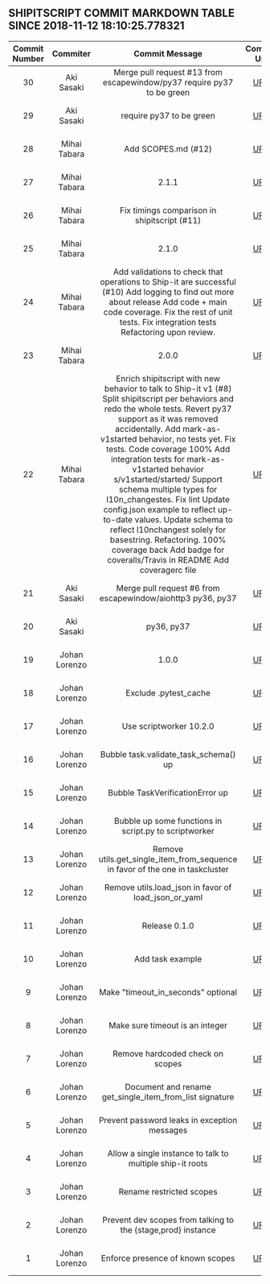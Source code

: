## SHIPITSCRIPT COMMIT MARKDOWN TABLE SINCE 2018-11-12 18:10:25.778321

| Commit Number | Commiter | Commit Message | Commit Url | Date | 
|:---:|:----:|:----------------------------------:|:------:|:----:| 
|30|Aki Sasaki|Merge pull request #13 from escapewindow/py37  require py37 to be green|[URL](https://api.github.com/repos/mozilla-releng/shipitscript/commits/7edf12f6d68375ea9d0d847ee784a197490665a4)|2018-07-27 23:05:59 
|29|Aki Sasaki|require py37 to be green|[URL](https://api.github.com/repos/mozilla-releng/shipitscript/commits/603525b424c44e87f3958578f4b20ac12b62d33c)|2018-07-27 22:47:35 
|28|Mihai Tabara|Add SCOPES.md (#12)|[URL](https://api.github.com/repos/mozilla-releng/shipitscript/commits/8522dd18645e6809ecf4a1802b6e383ac4bfded5)|2018-07-12 15:28:23 
|27|Mihai Tabara|2.1.1|[URL](https://api.github.com/repos/mozilla-releng/shipitscript/commits/e2051ad7d5e30cbabbfdd953894abfc5518e4e37)|2018-07-02 18:52:51 
|26|Mihai Tabara|Fix timings comparison in shipitscript (#11)|[URL](https://api.github.com/repos/mozilla-releng/shipitscript/commits/baefe18bdd070d3f7d6eafb08be0f1b25528be57)|2018-07-02 18:49:00 
|25|Mihai Tabara|2.1.0|[URL](https://api.github.com/repos/mozilla-releng/shipitscript/commits/890bb8af933befe2c7daad69a2074c066b6d031a)|2018-07-02 15:03:27 
|24|Mihai Tabara|Add validations to check that operations to Ship-it are successful (#10)    Add logging to find out more about release      Add code + main code coverage.      Fix the rest of unit tests.      Fix integration tests      Refactoring upon review.|[URL](https://api.github.com/repos/mozilla-releng/shipitscript/commits/5161e253582e43402420d51727e21faf116defad)|2018-07-02 14:59:51 
|23|Mihai Tabara|2.0.0|[URL](https://api.github.com/repos/mozilla-releng/shipitscript/commits/ebf86e9a55865e2e5c8e473bc94e13e659809999)|2018-06-28 18:29:56 
|22|Mihai Tabara|Enrich shipitscript with new behavior to talk to Ship-it v1 (#8)    Split shipitscript per behaviors and redo the whole tests.      Revert py37 support as it was removed accidentally.      Add mark-as-v1started behavior, no tests yet.      Fix tests. Code coverage 100%      Add integration tests for mark-as-v1started behavior      s/v1started/started/      Support schema multiple types for l10n_changestes. Fix lint      Update config.json example to reflect up-to-date values.      Update schema to reflect l10nchangest solely for basestring.      Refactoring. 100% coverage back      Add badge for coveralls/Travis in README      Add coveragerc file|[URL](https://api.github.com/repos/mozilla-releng/shipitscript/commits/f6355dc3ac8591f31b80c57f6371fcbc63404460)|2018-06-28 18:25:12 
|21|Aki Sasaki|Merge pull request #6 from escapewindow/aiohttp3  py36, py37|[URL](https://api.github.com/repos/mozilla-releng/shipitscript/commits/d480987528e74f232a3252290f65906f86f506f7)|2018-05-15 19:51:10 
|20|Aki Sasaki|py36, py37|[URL](https://api.github.com/repos/mozilla-releng/shipitscript/commits/f610dda2eda08fb3f01d52bd82a085577ff52d0b)|2018-05-15 19:18:06 
|19|Johan Lorenzo|1.0.0|[URL](https://api.github.com/repos/mozilla-releng/shipitscript/commits/b1a1b64d06fef59a5231bc316caabb105b837198)|2018-03-15 10:34:03 
|18|Johan Lorenzo|Exclude .pytest_cache|[URL](https://api.github.com/repos/mozilla-releng/shipitscript/commits/2e457750ee251196762085a4192b764b9e14c3d4)|2018-03-15 10:30:47 
|17|Johan Lorenzo|Use scriptworker 10.2.0|[URL](https://api.github.com/repos/mozilla-releng/shipitscript/commits/bae06a4c4e8b53828f7e780bbfd0370997028612)|2018-03-15 10:29:08 
|16|Johan Lorenzo|Bubble task.validate_task_schema() up|[URL](https://api.github.com/repos/mozilla-releng/shipitscript/commits/1b70d48fd0e73d5062031359bee33038fbc41510)|2018-03-06 15:55:07 
|15|Johan Lorenzo|Bubble TaskVerificationError up|[URL](https://api.github.com/repos/mozilla-releng/shipitscript/commits/3ba0891f2ca6486f7c0a8935d390a6cedce7a383)|2018-03-06 14:26:13 
|14|Johan Lorenzo|Bubble up some functions in script.py to scriptworker|[URL](https://api.github.com/repos/mozilla-releng/shipitscript/commits/ca1e62f715cfe05e3ccc5b53a468e62991010833)|2018-03-06 14:24:17 
|13|Johan Lorenzo|Remove utils.get_single_item_from_sequence in favor of the one in taskcluster|[URL](https://api.github.com/repos/mozilla-releng/shipitscript/commits/c9837c3e060bfbb4c8f17937ce1f5c7a29162f4e)|2018-03-05 17:59:59 
|12|Johan Lorenzo|Remove utils.load_json in favor of load_json_or_yaml|[URL](https://api.github.com/repos/mozilla-releng/shipitscript/commits/145e2a801e6644794b2b57b32bfde06d4075b12d)|2018-03-05 17:43:42 
|11|Johan Lorenzo|Release 0.1.0|[URL](https://api.github.com/repos/mozilla-releng/shipitscript/commits/8f6ccd88dcd6c688302abdda148609ec60fccbd8)|2018-01-31 17:34:11 
|10|Johan Lorenzo|Add task example|[URL](https://api.github.com/repos/mozilla-releng/shipitscript/commits/d5070877aeb526a1cbf29e85abfd407355a6f2db)|2018-01-31 17:38:40 
|9|Johan Lorenzo|Make "timeout_in_seconds" optional|[URL](https://api.github.com/repos/mozilla-releng/shipitscript/commits/94b8cb1c374df75992a0217cbec588bb405316a5)|2018-01-30 18:07:42 
|8|Johan Lorenzo|Make sure timeout is an integer|[URL](https://api.github.com/repos/mozilla-releng/shipitscript/commits/d81a10fd60ec97378c7f6b2a5f84226a78f2408f)|2018-01-30 13:25:07 
|7|Johan Lorenzo|Remove hardcoded check on scopes|[URL](https://api.github.com/repos/mozilla-releng/shipitscript/commits/5ee2ffcf35dacd1ccc2aac1cee1cb1277d5f62f9)|2018-01-30 10:54:22 
|6|Johan Lorenzo|Document and rename get_single_item_from_list signature|[URL](https://api.github.com/repos/mozilla-releng/shipitscript/commits/6ead11c05ef1b2dc779353b358793d5737412d85)|2018-01-29 15:53:55 
|5|Johan Lorenzo|Prevent password leaks in exception messages|[URL](https://api.github.com/repos/mozilla-releng/shipitscript/commits/04bbea93fd2b9f94399de3f70c99574ea0ceeadd)|2018-01-29 15:39:27 
|4|Johan Lorenzo|Allow a single instance to talk to multiple ship-it roots|[URL](https://api.github.com/repos/mozilla-releng/shipitscript/commits/3203454f6a8ac783349d5a38bb172344c7676844)|2018-01-29 13:39:15 
|3|Johan Lorenzo|Rename restricted scopes|[URL](https://api.github.com/repos/mozilla-releng/shipitscript/commits/30e4d56329f9d4da623a399a2875d877e860d6eb)|2018-01-25 14:23:02 
|2|Johan Lorenzo|Prevent dev scopes from talking to the {stage,prod} instance|[URL](https://api.github.com/repos/mozilla-releng/shipitscript/commits/7db368f0e4e6e6107e58a0872439684e23c1e85d)|2018-01-25 14:09:33 
|1|Johan Lorenzo|Enforce presence of known scopes|[URL](https://api.github.com/repos/mozilla-releng/shipitscript/commits/abbb2bfefe8bacb237383d25db5420412f4a5a68)|2018-01-22 17:49:36 


